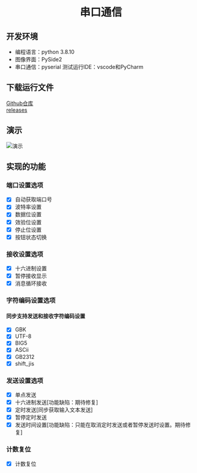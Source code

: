 <div align="center">
<h1 align="center">串口通信</h1>
</div>

## 开发环境
+ 编程语言：python 3.8.10
+ 图像界面：PySide2
+ 串口通信：pyserial
测试运行IDE：vscode和PyCharm

## 下载运行文件
[Github仓库](https://github.com/ChestnutYueyue/Serial-Port-Assistant) \
[releases](https://gitee.com/ricocosoul/Serial-Port-Assistant/releases/)

## 演示
![演示](https://gitee.com/ricocosoul/Serial-Port-Assistant/raw/main/img/1.gif)

## 实现的功能
### 端口设置选项
- [x] 自动获取端口号
- [x] 波特率设置
- [x] 数据位设置
- [x] 效验位设置
- [x] 停止位设置
- [x] 按钮状态切换
### 接收设置选项
- [x] 十六进制设置
- [x] 暂停接收显示
- [x] 消息循环接收
### 字符编码设置选项
#### 同步支持发送和接收字符编码设置
- [x] GBK
- [x] UTF-8
- [x] BIG5
- [x] ASCii
- [x] GB2312
- [x] shift_jis
### 发送设置选项
- [x] 单点发送
- [x] 十六进制发送[功能缺陷：期待修复]
- [x] 定时发送[同步获取输入文本发送]
- [x] 暂停定时发送
- [x] 发送时间设置[功能缺陷：只能在取消定时发送或者暂停发送时设置。期待修复]
### 计数复位
- [x] 计数复位